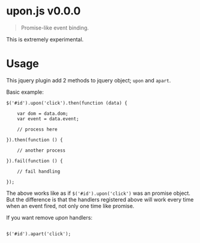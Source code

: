 # upon.js v0.0.0

> Promise-like event binding.

This is extremely experimental.

# Usage

This jquery plugin add 2 methods to jquery object; `upon` and `apart`.

Basic example:

```
$('#id').upon('click').then(function (data) {

    var dom = data.dom;
    var event = data.event;

    // process here

}).then(function () {

    // another process

}).fail(function () {

    // fail handling

});
```

The above works like as if `$('#id').upon('click')` was an promise object. But the difference is that the handlers registered above will work every time when an event fired, not only one time like promise.


If you want remove *upon* handlers:

```

$('#id').apart('click');

```
